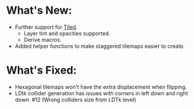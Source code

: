 # What's New:

- Further support for [Tiled](https://www.mapeditor.org/).
  - Layer tint and opacities supported.
  - Derive macros.
- Added helper functions to make staggered tilemaps easier to create.

# What's Fixed:

- Hexagonal tilemaps won't have the extra displacement when flipping.
- LDtk collider generation has issues with corners in left down and right down. #12 (Wrong colliders size from LDTk level)

